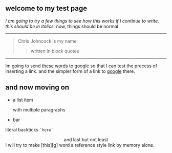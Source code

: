## welcome to my test page
*I am going to try a few things to see how this works
if I continue to write, this should be in italics.*
now, things should be normal
***
>Chris Johncock is my name
>>written in block quotes
---
Im going to send [these words][g] to google so that I can test the precess of inserting a link. and the simpler form of a link to [google](http://www.google.com/ "simple link") there.

  [g]: http://www.google.com/ "reference style"


and now moving on
----
*   a list item

    with multiple paragraphs
    
*   bar

literal backticks `` `here` ``  
  <center>
  and last but  
not least
  </center>
I will try to make [this][g] word a reference style link by memory alone.

  [g]: http://google.com/
